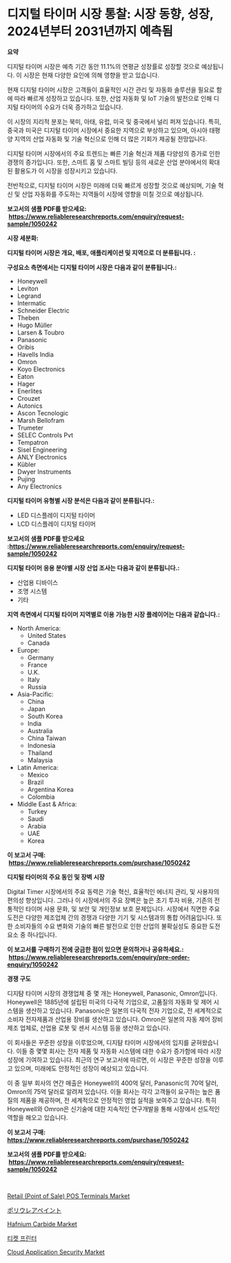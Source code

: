 <p><h1>디지털 타이머 시장 통찰: 시장 동향, 성장, 2024년부터 2031년까지 예측됨</h1></p><p><strong>요약</strong></p>
<p><p>디지털 타이머 시장은 예측 기간 동안 11.1%의 연평균 성장률로 성장할 것으로 예상됩니다. 이 시장은 현재 다양한 요인에 의해 영향을 받고 있습니다.</p><p>현재 디지털 타이머 시장은 고객들이 효율적인 시간 관리 및 자동화 솔루션을 필요로 함에 따라 빠르게 성장하고 있습니다. 또한, 산업 자동화 및 IoT 기술의 발전으로 인해 디지털 타이머의 수요가 더욱 증가하고 있습니다.</p><p>이 시장의 지리적 분포는 북미, 아태, 유럽, 미국 및 중국에서 널리 퍼져 있습니다. 특히, 중국과 미국은 디지털 타이머 시장에서 중요한 지역으로 부상하고 있으며, 아시아 태평양 지역의 산업 자동화 및 기술 혁신으로 인해 더 많은 기회가 제공될 전망입니다.</p><p>디지털 타이머 시장에서의 주요 트렌드는 빠른 기술 혁신과 제품 다양성의 증가로 인한 경쟁의 증가입니다. 또한, 스마트 홈 및 스마트 빌딩 등의 새로운 산업 분야에서의 확대된 활용도가 이 시장을 성장시키고 있습니다.</p><p>전반적으로, 디지털 타이머 시장은 미래에 더욱 빠르게 성장할 것으로 예상되며, 기술 혁신 및 산업 자동화를 주도하는 지역들이 시장에 영향을 미칠 것으로 예상됩니다.</p></p>
<p><strong>보고서의 샘플 PDF를 받으세요: &nbsp;<a href="https://www.reliableresearchreports.com/enquiry/request-sample/1050242">https://www.reliableresearchreports.com/enquiry/request-sample/1050242</a></strong></p>
<p><strong>시장 세분화:</strong></p>
<p><strong> 디지털 타이머 시장은 개요, 배포, 애플리케이션 및 지역으로 더 분류됩니다. :</strong></p>
<p><strong>구성요소 측면에서는 디지털 타이머 시장은 다음과 같이 분류됩니다.:</strong></p>
<p><ul><li>Honeywell</li><li>Leviton</li><li>Legrand</li><li>Intermatic</li><li>Schneider Electric</li><li>Theben</li><li>Hugo Müller</li><li>Larsen & Toubro</li><li>Panasonic</li><li>Oribis</li><li>Havells India</li><li>Omron</li><li>Koyo Electronics</li><li>Eaton</li><li>Hager</li><li>Enerlites</li><li>Crouzet</li><li>Autonics</li><li>Ascon Tecnologic</li><li>Marsh Bellofram</li><li>Trumeter</li><li>SELEC Controls Pvt</li><li>Tempatron</li><li>Sisel Engineering</li><li>ANLY Electronics</li><li>Kübler</li><li>Dwyer Instruments</li><li>Pujing</li><li>Any Electronics</li></ul></p>
<p><strong> 디지털 타이머 유형별 시장 분석은 다음과 같이 분류됩니다.:</strong></p>
<p><ul><li>LED 디스플레이 디지털 타이머</li><li>LCD 디스플레이 디지털 타이머</li></ul></p>
<p><strong>보고서의 샘플 PDF를 받으세요 :<a href="https://www.reliableresearchreports.com/enquiry/request-sample/1050242">https://www.reliableresearchreports.com/enquiry/request-sample/1050242</a></strong></p>
<p><strong> 디지털 타이머 응용 분야별 시장 산업 조사는 다음과 같이 분류됩니다.:</strong></p>
<p><ul><li>산업용 디바이스</li><li>조명 시스템</li><li>기타</li></ul></p>
<p><strong>지역 측면에서 디지털 타이머 지역별로 이용 가능한 시장 플레이어는 다음과 같습니다.:</strong></p>
<p><ul>
    <li>
        North America:
        <ul>
            <li>United States</li>
            <li>Canada</li>
        </ul>
    </li>
    <li>
        Europe:
        <ul>
            <li>Germany</li>
            <li>France</li>
            <li>U.K.</li>
            <li>Italy</li>
            <li>Russia</li>
        </ul>
    </li>
    <li>
        Asia-Pacific:
        <ul>
            <li>China</li>
            <li>Japan</li>
            <li>South Korea</li>
            <li>India</li>
            <li>Australia</li>
            <li>China Taiwan</li>
            <li>Indonesia</li>
            <li>Thailand</li>
            <li>Malaysia</li>
        </ul>
    </li>
    <li>
        Latin America:
        <ul>
            <li>Mexico</li>
            <li>Brazil</li>
            <li>Argentina Korea</li>
            <li>Colombia</li>
        </ul>
    </li>
    <li>
        Middle East & Africa:
        <ul>
            <li>Turkey</li>
            <li>Saudi</li>
            <li>Arabia</li>
            <li>UAE</li>
            <li>Korea</li>
        </ul>
    </li>
    </ul></p>
<p><strong>이 보고서 구매: &nbsp;<a href="https://www.reliableresearchreports.com/purchase/1050242">https://www.reliableresearchreports.com/purchase/1050242</a></strong></p>
<p><strong>디지털 타이머의 주요 동인 및 장벽 시장</strong></p>
<p><p>Digital Timer 시장에서의 주요 동력은 기술 혁신, 효율적인 에너지 관리, 및 사용자의 편의성 향상입니다. 그러나 이 시장에서의 주요 장벽은 높은 초기 투자 비용, 기존의 전통적인 타이머 사용 문화, 및 보안 및 개인정보 보호 문제입니다. 시장에서 직면한 주요 도전은 다양한 제조업체 간의 경쟁과 다양한 기기 및 시스템과의 통합 어려움입니다. 또한 소비자들의 수요 변화와 기술의 빠른 발전으로 인한 산업의 불확실성도 중요한 도전 요소 중 하나입니다.</p></p>
<p><strong>이 보고서를 구매하기 전에 궁금한 점이 있으면 문의하거나 공유하세요.: &nbsp;<a href="https://www.reliableresearchreports.com/enquiry/pre-order-enquiry/1050242">https://www.reliableresearchreports.com/enquiry/pre-order-enquiry/1050242</a></strong></p>
<p><strong>경쟁 구도</strong></p>
<p><p>디지턈 타이머 시장의 경쟁업체 중 몇 개는 Honeywell, Panasonic, Omron입니다. Honeywell은 1885년에 설립된 미국의 다국적 기업으로, 고품질의 자동화 및 제어 시스템을 생산하고 있습니다. Panasonic은 일본의 다국적 전자 기업으로, 전 세계적으로 소비자 전자제품과 산업용 장비를 생산하고 있습니다. Omron은 일본의 자동 제어 장비 제조 업체로, 산업용 로봇 및 센서 시스템 등을 생산하고 있습니다.</p><p>이 회사들은 꾸준한 성장을 이루었으며, 디지턈 타이머 시장에서의 입지를 굳혀왔습니다. 이들 중 몇몇 회사는 전자 제품 및 자동화 시스템에 대한 수요가 증가함에 따라 시장 성장에 기여하고 있습니다. 최근의 연구 보고서에 따르면, 이 시장은 꾸준한 성장을 이루고 있으며, 미래에도 안정적인 성장이 예상되고 있습니다.</p><p>이 중 일부 회사의 연간 매출은 Honeywell의 400억 달러, Panasonic의 70억 달러, Omron의 75억 달러로 알려져 있습니다. 이들 회사는 각각 고객들이 요구하는 높은 품질의 제품을 제공하며, 전 세계적으로 안정적인 영업 실적을 보여주고 있습니다. 특히 Honeywell와 Omron은 신기술에 대한 지속적인 연구개발을 통해 시장에서 선도적인 역할을 해오고 있습니다.</p></p>
<p><strong>이 보고서 구매: &nbsp; <a href="https://www.reliableresearchreports.com/purchase/1050242">https://www.reliableresearchreports.com/purchase/1050242</a></strong></p>
<p><strong>보고서의 샘플 PDF를 받으세요: &nbsp;<a href="https://www.reliableresearchreports.com/enquiry/request-sample/1050242">https://www.reliableresearchreports.com/enquiry/request-sample/1050242</a></strong><strong></strong></p>
<p>&nbsp;</p>
<p><p><a href="https://issuu.com/reportprime-2/docs/retail-point-of-sale-pos-terminals-market-size-203">Retail (Point of Sale) POS Terminals Market</a></p><p><a href="https://github.com/jkjreqjscoxx7/Market-Research-Report-List-1/blob/main/5342360190626.md">ポリウレアペイント</a></p><p><a href="https://github.com/yoshih12/Market-Research-Report-List-2/blob/main/hafnium-carbide-market.md">Hafnium Carbide Market</a></p><p><a href="https://github.com/nuekbpymrrz5/Market-Research-Report-List-1/blob/main/6025073190411.md">티켓 프린터</a></p><p><a href="https://issuu.com/reportprime-2/docs/cloud-application-security-market-size-2030.pptx">Cloud Application Security Market</a></p></p>